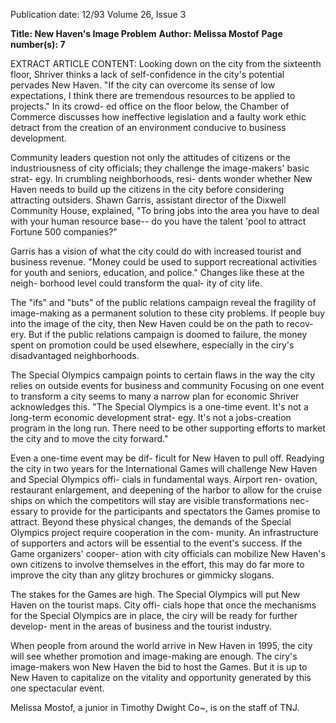 Publication date: 12/93
Volume 26, Issue 3

**Title: New Haven's Image Problem**
**Author: Melissa Mostof**
**Page number(s): 7**

EXTRACT ARTICLE CONTENT:
Looking down on the city from the 
sixteenth floor, Shriver thinks a lack of 
self-confidence in the city's potential 
pervades New Haven. "If the city can 
overcome its sense of low expectations, 
I think there are tremendous resources 
to be applied to projects." In its crowd-
ed office on the floor below, the 
Chamber of Commerce discusses how 
ineffective legislation and a faulty work 
ethic detract from the creation of an 
environment conducive to business 
development. 

Community leaders question not 
only the attitudes of citizens or the 
industriousness of city officials; they 
challenge the image-makers' basic strat-
egy. In crumbling neighborhoods, resi-
dents wonder whether New Haven 
needs to build up the citizens in the city 
before considering attracting outsiders. 
Shawn Garris, assistant director of the 
Dixwell Community House, explained, 
"To bring jobs into the area you have to 
deal with your human resource base--
do you have the talent 'pool to attract 
Fortune 500 companies?" 

Garris has a vision of what the city 
could do with increased tourist and 
business revenue. "Money could be 
used to support recreational activities 
for youth and seniors, education, and 
police." Changes like these at the neigh-
borhood level could transform the qual-
ity of city life. 

The "ifs" and "buts" of the public 
relations campaign reveal the fragility of 
image-making as a permanent solution 
to these city problems. If people buy 
into the image of the city, then New 
Haven could be on the path to recov-
ery. But if the public relations campaign 
is doomed to failure, the money spent 
on promotion could be used elsewhere, 
especially in the ciry's disadvantaged 
neighborhoods. 

The Special Olympics campaign 
points to certain flaws in the way the 
city relies on outside events for business 
and 
community 
Focusing on one event to transform a 
city seems to many a narrow plan for 
economic 
Shriver 
acknowledges this. "The Special 
Olympics is a one-time event. It's not a 
long-term economic development strat-
egy. It's not a jobs-creation program in 
the long run. There need to be other 
supporting efforts to market the city 
and to move the city forward." 

Even a one-time event may be dif-
ficult for New Haven to pull off. 
Readying the city in two years for the 
International Games will challenge 
New Haven and Special Olympics offi-
cials in fundamental ways. Airport ren-
ovation, restaurant enlargement, and 
deepening of the harbor to allow for the 
cruise ships on which the competitors 
will stay are visible transformations nec-
essary to provide for the participants 
and spectators the Games promise to 
attract. Beyond these physical changes, 
the demands of the Special Olympics 
project require cooperation in the com-
munity. An infrastructure of supporters 
and actors will be essential to the event's 
success. If the Game organizers' cooper-
ation with city officials can mobilize 
New Haven's own citizens to involve 
themselves in the effort, this may do far 
more to improve the city than any 
glitzy brochures or gimmicky slogans. 

The stakes for the Games are high. 
The Special Olympics will put New 
Haven on the tourist maps. City offi-
cials hope that once the mechanisms for 
the Special Olympics are in place, the 
ciry will be ready for further develop-
ment in the areas of business and the 
tourist industry. 

When people from around the 
world arrive in New Haven in 1995, 
the city will see whether promotion 
and image-making are enough. The 
ciry's image-makers won New Haven 
the bid to host the Games. But it is up 
to New Haven to capitalize on the 
vitality and opportunity generated by 
this one spectacular event. 

Melissa Mostof, a junior in Timothy 
Dwight Co~, is on the staff of TNJ.